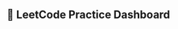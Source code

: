 ## 📘 LeetCode Practice Dashboard

<!--START_TABLE-->
<!-- Table will be automatically inserted here -->
<!--END_TABLE-->
